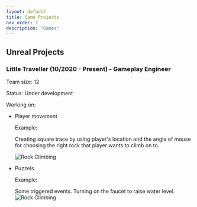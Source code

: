 ```yaml
---
layout: default
title: Game Projects
nav_order: 2
description: "Games"
---
```


## Unreal Projects

### Little Traveller (10/2020 - Present) - Gameplay Engineer

Team size: 12

Status: Under development

Working on:

- Player movement

  Example:

  Creating square trace by using player's location and the angle of mouse for choosing the right rock that player wants to climb on to.

  ![Rock Climbing](https://yuhan-wu.github.io/Pics/LT/climbing.gif)

- Puzzels

  Example:

  Some triggered events. Turning on the faucet to raise water level.
  ![Rock Climbing](https://yuhan-wu.github.io/Pics/LT/faucet.gif)
  


